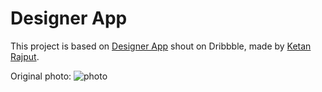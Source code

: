 # Designer App

This project is based on [Designer App](https://dribbble.com/shots/10587842-Designers-App) shout on Dribbble, made by [Ketan Rajput](https://dribbble.com/KetanRajput).

Original photo:
![photo](https://cdn.dribbble.com/users/1233499/screenshots/10587842/media/73e2b04adf60e666aa134ded2b2c9404.png)
